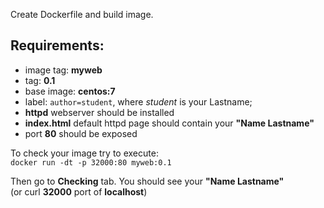 
Create Dockerfile and build image.

## Requirements:
- image tag: **myweb**
- tag: **0.1**
- base image: **centos:7**
- label: `author=student`, where _student_ is your Lastname;
- **httpd** webserver should be installed
- **index.html** default httpd page should contain your **"Name Lastname"**
- port **80** should be exposed

To check your image try to execute:  
`docker run -dt -p 32000:80 myweb:0.1`

Then go to **Checking** tab. You should see your **"Name Lastname"**  
(or curl **32000** port of **localhost**)
